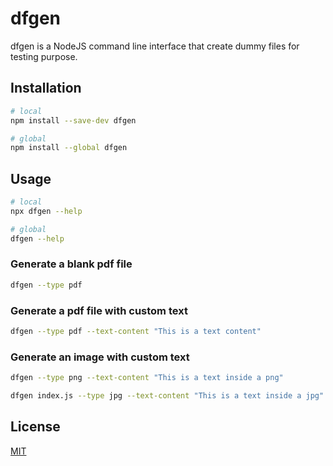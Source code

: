 # dfgen

dfgen is a NodeJS command line interface that create dummy files for testing purpose.

## Installation

```bash
# local
npm install --save-dev dfgen

# global
npm install --global dfgen
```

## Usage

```bash
# local
npx dfgen --help

# global
dfgen --help
```

### Generate a blank pdf file
```bash
dfgen --type pdf 
```

### Generate a pdf file with custom text

```bash
dfgen --type pdf --text-content "This is a text content"
```

### Generate an image with custom text

```bash
dfgen --type png --text-content "This is a text inside a png"

dfgen index.js --type jpg --text-content "This is a text inside a jpg"
```

## License

[MIT](https://choosealicense.com/licenses/mit/)